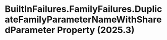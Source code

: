 # BuiltInFailures.FamilyFailures.DuplicateFamilyParameterNameWithSharedParameter Property (2025.3)

﻿